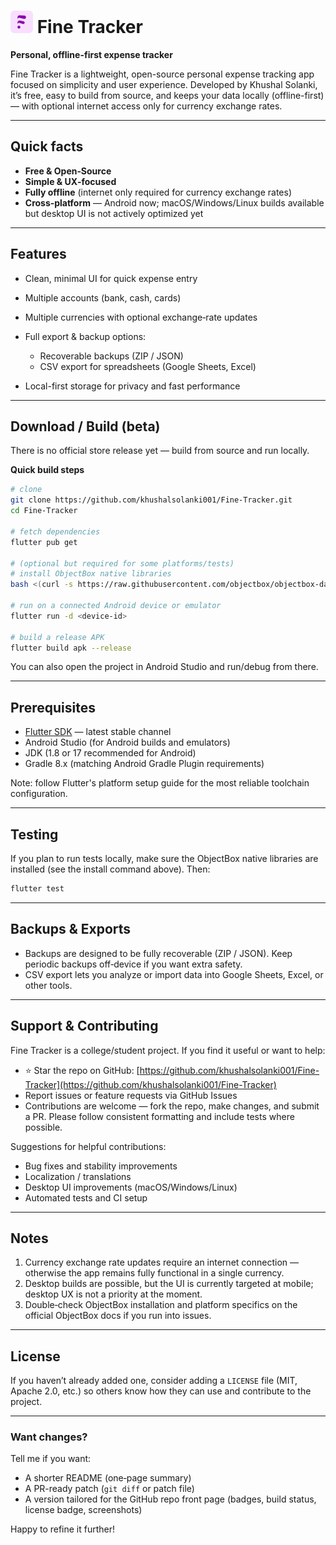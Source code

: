 # ![Fine Tracker logo](logo@32.png) Fine Tracker

**Personal, offline-first expense tracker**

Fine Tracker is a lightweight, open-source personal expense tracking app focused on simplicity and user experience. Developed by Khushal Solanki, it’s free, easy to build from source, and keeps your data locally (offline-first) — with optional internet access only for currency exchange rates.

---

## Quick facts

* **Free & Open‑Source**
* **Simple & UX‑focused**
* **Fully offline** (internet only required for currency exchange rates)
* **Cross‑platform** — Android now; macOS/Windows/Linux builds available but desktop UI is not actively optimized yet

---

## Features

* Clean, minimal UI for quick expense entry
* Multiple accounts (bank, cash, cards)
* Multiple currencies with optional exchange‑rate updates
* Full export & backup options:

  * Recoverable backups (ZIP / JSON)
  * CSV export for spreadsheets (Google Sheets, Excel)
* Local-first storage for privacy and fast performance

---

## Download / Build (beta)

There is no official store release yet — build from source and run locally.

**Quick build steps**

```bash
# clone
git clone https://github.com/khushalsolanki001/Fine-Tracker.git
cd Fine-Tracker

# fetch dependencies
flutter pub get

# (optional but required for some platforms/tests)
# install ObjectBox native libraries
bash <(curl -s https://raw.githubusercontent.com/objectbox/objectbox-dart/main/install.sh)

# run on a connected Android device or emulator
flutter run -d <device-id>

# build a release APK
flutter build apk --release
```

You can also open the project in Android Studio and run/debug from there.

---

## Prerequisites

* [Flutter SDK](https://flutter.dev/) — latest stable channel
* Android Studio (for Android builds and emulators)
* JDK (1.8 or 17 recommended for Android)
* Gradle 8.x (matching Android Gradle Plugin requirements)

Note: follow Flutter's platform setup guide for the most reliable toolchain configuration.

---

## Testing

If you plan to run tests locally, make sure the ObjectBox native libraries are installed (see the install command above). Then:

```bash
flutter test
```

---

## Backups & Exports

* Backups are designed to be fully recoverable (ZIP / JSON). Keep periodic backups off‑device if you want extra safety.
* CSV export lets you analyze or import data into Google Sheets, Excel, or other tools.

---

## Support & Contributing

Fine Tracker is a college/student project. If you find it useful or want to help:

* ⭐ Star the repo on GitHub: [https://github.com/khushalsolanki001/Fine-Tracker](https://github.com/khushalsolanki001/Fine-Tracker)
* Report issues or feature requests via GitHub Issues
* Contributions are welcome — fork the repo, make changes, and submit a PR. Please follow consistent formatting and include tests where possible.

Suggestions for helpful contributions:

* Bug fixes and stability improvements
* Localization / translations
* Desktop UI improvements (macOS/Windows/Linux)
* Automated tests and CI setup

---

## Notes

1. Currency exchange rate updates require an internet connection — otherwise the app remains fully functional in a single currency.
2. Desktop builds are possible, but the UI is currently targeted at mobile; desktop UX is not a priority at the moment.
3. Double‑check ObjectBox installation and platform specifics on the official ObjectBox docs if you run into issues.

---

## License

If you haven’t already added one, consider adding a `LICENSE` file (MIT, Apache 2.0, etc.) so others know how they can use and contribute to the project.

---

### Want changes?

Tell me if you want:

* A shorter README (one‑page summary)
* A PR-ready patch (`git diff` or patch file)
* A version tailored for the GitHub repo front page (badges, build status, license badge, screenshots)

Happy to refine it further!
